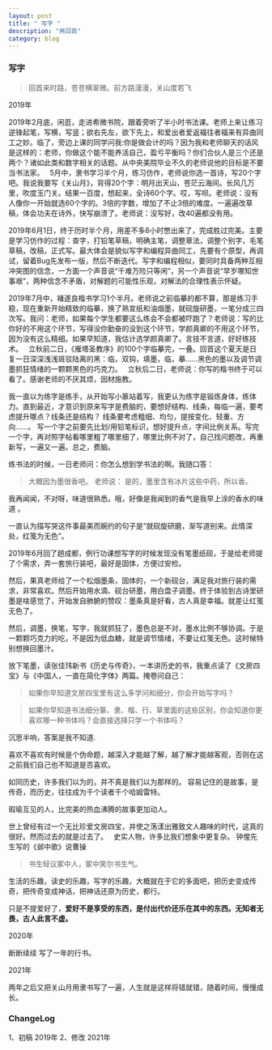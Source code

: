 ```yaml
---
layout: post
title: " 写字 "
description: "再回首"
category: blog
---
```


### 写字

> 回首来时路，苍苍横翠微。前方路漫漫，关山度若飞


2019年


2019年2月底，闲逛，走进希微书院，跟着旁听了半小时书法课。老师上来让练习逆锋起笔，写横，写竖；欲右先左，欲下先上，和爱出者爱返福往者福来有异曲同工之妙。临了，旁边上课的同学问我:你是做会计的吗？因为我和老师聊天的话风是这样的：老师，你做这个能不能养活自己，盈亏平衡吗？你们合伙人是三个还是两个？诸如此类和数字相关的话题。从中央美院毕业不久的老师说他的目标是不要当书法家。
 
5月中，隶书学习半个月，练习仿作，老师说你选一首诗，写20个字吧。我说我要写《关山月》，背得20个字：明月出天山，苍茫云海间。长风几万里，吹度玉门关。结果一百度，想起来，全诗60个字。哎，写呗。老师说：没有人像你一开始就选60个字的。3倍的字数，增加了不止3倍的难度。一遍遍改草稿，体会功夫在诗外，快写崩溃了。老师说：没写好，改40遍都没有用。

2019年6月1日，终于历时半个月，用差不多8小时憋出来了，完成胜过完美。主要是学习仿作的过程：查字，打铅笔草稿，明确主笔，调整章法，调整个别字，毛笔草稿，改稿，正式写。最大体会是貌似写字和编程异曲同工，先要有个原型，再调试，留着Bug先发布一版，然后不断迭代。写字和编程相似，要同时具备两种互相冲突图的信念，一方面一个声音说“千难万险只等闲”，另一个声音说“早岁哪知世事艰”，两种信念不矛盾，对解题的可能性乐观，对解法的合理性表示怀疑。
 
 
2019年7月中，褚遂良楷书学习1个半月。老师说之前临摹的都不算，那是练习手稳，现在重新开始精致的临摹，换了熟宣纸和油烟墨，就砚旋研墨，一笔分成三四次写。我问：老师，如果每个学生都要这么练会不会都被吓跑了？老师说：写的比你好的不用这个环节，写得没你勤奋的没到这个环节，学颜真卿的不用这个环节，因为没有这么精细。如果早知道，我估计选学颜真卿了。言技不言道，好好练技术。
 
立秋前二日，《雁塔圣教序》的100个字临摹完，一叠。回首这个夏天是日复一日深深浅浅斑驳陆离的黑：临，双钩，填墨，临，摹……黑色的墨以及调节调墨抓狂情绪的一颗颗黑色的巧克力。
 
立秋后二日，老师说：你写的楷书终于可以看了。感谢老师的不厌其烦，因材施教。


我一直以为练字是练手，从开始写小篆站着写，我更认为练字是锻炼身体，练体力。直到最近，才意识到原来写字是费脑的，要想好结构、线条，每临一遍，要考虑提升哪点？线条还是结构？ 线条要考虑粗细、均匀，提按变化、轻重、方向……。 写一个字之前要先比划/用铅笔标识，想好提升点，字间比例关系。写完一个字，再对照字帖看哪里粗了哪里细了，哪里比例不对了，自己找问题改，再重新写，一遍又一遍。总之，费脑。


练书法的时候，一日老师问：你怎么想到学书法的啊。我随口答：
> 大概因为墨很香吧。
老师说：
> 是的，墨里含有冰片这些中药，所以香。 

我再闻闻，不对呀，味道很熟悉。哦，好像是我闻到的香气是我早上涂的香水的味道 。

一直认为描写哭这件事最美而婉约的句子是“就砚旋研磨，渐写道别来。此情深处，红笺为无色”。

2019年6月回了趟成都，例行功课想写字的时候发现没有笔墨纸砚，于是给老师提了个需求，弄一套旅行装吧，最好是固体，方便过安检。

然后，果真老师给了一个松烟墨条，固体的，一个新砚台，满足我对旅行装的需求，非常喜欢。然后开始用水滴、砚台研墨，用白盘子调墨。终于体验到古诗里研墨是啥感觉了，开始发自肺腑的赞叹：墨条真是好看，古人真是幸福。就差让红笺无色了。

然后，调墨，换笔，写字，我就抓狂了，墨色总是不对，墨水比例不够协调。于是一颗颗巧克力的吃，不是因为低血糖，就是调节情绪，不要让红笺无色。这时候特别想换回墨汁。

放下笔墨，读张佳玮新书《历史与传奇》，一本讲历史的书，我重点读了《文房四宝》与《中国人，一直在简化字体》两篇。掩卷问自己：

> 如果你早知道文房四宝里有这么多学问和细分，你会开始写字吗？ 

> 如果你早知道书法细分篆、隶、楷、行、草里面的这些区别，你会知道你更喜欢哪一种书体吗？会直接选择只学一个书体吗？

沉思半响，答案是我不知道.

喜欢不喜欢有时候是个伪命题，越深入才能越了解，越了解才能越客观，否则在这之前我们自己也不知道是否喜欢。

如同历史，许多我们以为的，并不真是我们以为那样的。
容易记住的是故事，是传奇，而历史，往往成为千个读者千个哈姆雷特。

瑕瑜互见的人，比完美的热血沸腾的故事更加动人。

世上曾经有过一个无比珍爱文房四宝，并使之荡漾出雅致文人趣味的时代，这真的很好。然而过去的就是过去了。
 
史实人物，许多比我们想象中更复杂。 钟惺先生写的《邺中歌》说曹操
> 书生轻议冢中人，冢中笑尔书生气。

生活的乐趣，读史的乐趣，写字的乐趣，大概就在于它的多面吧，把历史变成传奇，把传奇变成神话，把神话还原为历史，都行。

只是不提爱好了，**爱好不是享受的东西，是付出代价还乐在其中的东西。无知者无畏，古人此言不虚。**

2020年

断断续续 写了一年的行书。

2021年 

两年之后又把关山月用隶书写了一遍，人生就是这样将错就错，随着时间，慢慢成长。




### ChangeLog

1、初稿 2019年
2、修改 2021年


